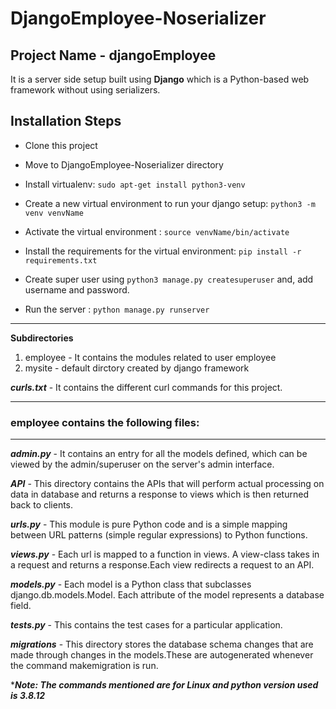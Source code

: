 # DjangoEmployee-Noserializer

## Project Name - djangoEmployee

It is a server side setup built using **Django** which is a Python-based web framework without using serializers.

Installation Steps
---
* Clone this project

* Move to DjangoEmployee-Noserializer directory

* Install virtualenv: `sudo apt-get install python3-venv`

* Create a new virtual environment to run your django setup: `python3 -m venv venvName`

* Activate the virtual environment : `source venvName/bin/activate`

* Install the requirements for the virtual environment: `pip install -r requirements.txt`

* Create super user using `python3 manage.py createsuperuser` and, add username and password.

* Run the server : `python manage.py runserver`

---

**Subdirectories**  

1. employee - It contains the modules related to user employee </br>
2. mysite - default dirctory created by django framework

***curls.txt*** - It contains the different curl commands for this project.

---
### employee contains the following files:
---

***admin.py*** - It contains an entry for all the models defined, which can be viewed by the admin/superuser on the server's admin interface.

***API*** - This directory contains the APIs that will perform actual processing on data in database and returns a response to views which is then returned back to clients.

***urls.py*** - This module is pure Python code and is a simple mapping between URL patterns (simple regular expressions) to Python functions.

***views.py*** - Each url is mapped to a function in views. A view-class takes in a request and returns a response.Each view redirects a request to an API.

***models.py*** - Each model is a Python class that subclasses django.db.models.Model. Each attribute of the model represents a database field.

***tests.py*** - This contains the test cases for a particular application.

***migrations*** - This directory stores the database schema changes that are made through changes in the models.These are autogenerated whenever the command makemigration is run.

*___Note: The commands mentioned are for Linux and python version used is 3.8.12___
